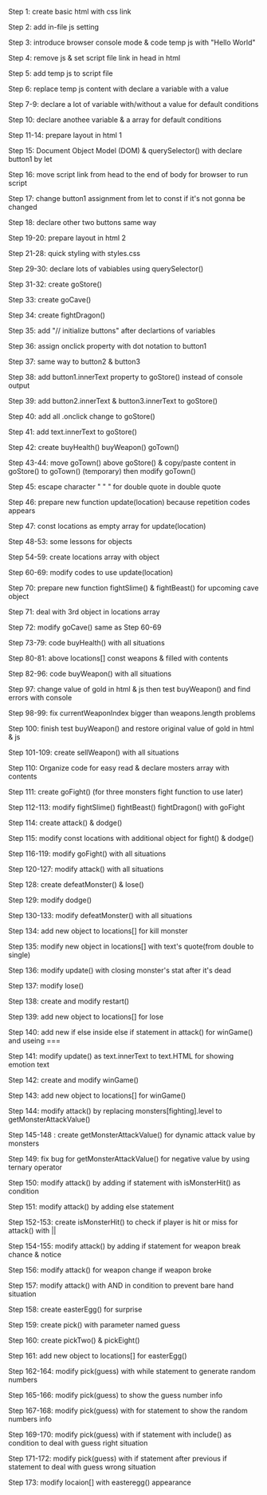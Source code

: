 Step 1: create basic html with css link

Step 2: add in-file js setting

Step 3: introduce browser console mode & code temp js with "Hello World"

Step 4: remove js & set script file link in head in html

Step 5: add temp js to script file

Step 6: replace temp js content with declare a variable with a value

Step 7-9: declare a lot of variable with/without a value for default conditions

Step 10: declare anothee variable & a array for default conditions

Step 11-14: prepare layout in html 1

Step 15: Document Object Model (DOM) & querySelector() with declare button1 by let

Step 16: move script link from head to the end of body for browser to run script

Step 17: change button1 assignment from let to const if it's not gonna be changed

Step 18: declare other two buttons same way

Step 19-20: prepare layout in html 2

Step 21-28: quick styling with styles.css

Step 29-30: declare lots of vabiables using querySelector()

Step 31-32: create goStore()

Step 33: create goCave()

Step 34: create fightDragon()

Step 35: add "// initialize buttons" after declartions of variables

Step 36: assign onclick property with dot notation to button1

Step 37: same way to button2 & button3

Step 38: add button1.innerText property to goStore() instead of console output

Step 39: add button2.innerText & button3.innerText to goStore()

Step 40: add all .onclick change to goStore()

Step 41: add text.innerText to goStore()

Step 42: create buyHealth() buyWeapon() goTown()

Step 43-44: move goTown() above goStore() & copy/paste content in goStore() to goTown() (temporary) then modify goTown()

Step 45: escape character " \" " for double quote in double quote

Step 46: prepare new function update(location) because repetition codes appears

Step 47: const locations as empty array for update(location)

Step 48-53: some lessons for objects

Step 54-59: create locations array with object

Step 60-69: modify codes to use update(location)

Step 70: prepare new function fightSlime() & fightBeast() for upcoming cave object

Step 71: deal with 3rd object in locations array

Step 72: modify goCave() same as Step 60-69

Step 73-79: code buyHealth() with all situations

Step 80-81: above locations[] const weapons & filled with contents

Step 82-96: code buyWeapon() with all situations 

Step 97: change value of gold in html & js then test buyWeapon() and find errors with console

Step 98-99: fix currentWeaponIndex bigger than weapons.length problems

Step 100: finish test buyWeapon() and restore original value of gold in html & js

Step 101-109: create sellWeapon() with all situations

Step 110: Organize code for easy read & declare mosters array with contents

Step 111: create goFight() (for three monsters fight function to use later)

Step 112-113: modify fightSlime() fightBeast() fightDragon() with goFight

Step 114: create attack() & dodge() 

Step 115: modify const locations with additional object for fight() & dodge()

Step 116-119: modify goFight() with all situations

Step 120-127: modify attack() with all situations

Step 128: create defeatMonster() & lose() 

Step 129: modify dodge() 

Step 130-133: modify defeatMonster() with all situations

Step 134: add new object to locations[] for kill monster

Step 135: modify new object in locations[] with text's quote(from double to single)

Step 136: modify update() with closing  monster's stat after it's dead

Step 137: modify lose()

Step 138: create and modify restart()

Step 139: add new object to locations[] for lose

Step 140: add new if else inside else if statement in attack() for winGame() and useing === 

Step 141: modify update() as text.innerText to text.HTML for showing emotion text

Step 142: create and modify winGame()

Step 143: add new object to locations[] for winGame()

Step 144: modify attack() by replacing  monsters[fighting].level to getMonsterAttackValue() 

Step 145-148 : create getMonsterAttackValue() for dynamic attack value by monsters 

Step 149: fix bug for getMonsterAttackValue() for negative value by using ternary operator

Step 150: modify attack() by adding if statement with isMonsterHit() as condition

Step 151: modify attack() by adding else statement 

Step 152-153: create isMonsterHit() to check if player is hit or miss for attack() with ||

Step 154-155: modify attack() by adding if statement for weapon break chance & notice

Step 156: modify attack() for weapon change if weapon broke

Step 157: modify attack() with AND in condition to prevent bare hand situation

Step 158: create easterEgg() for surprise

Step 159: create pick() with  parameter named guess

Step 160: create pickTwo() & pickEight()

Step 161: add new object to locations[] for easterEgg()

Step 162-164: modify pick(guess) with while statement to generate random numbers

Step 165-166: modify pick(guess) to show the guess number info 

Step 167-168: modify pick(guess) with for statement to show the random numbers info

Step 169-170: modify pick(guess) with if statement with include() as condition to deal with guess right situation

Step 171-172: modify pick(guess) with if statement after previous if statement to deal with guess wrong situation

Step 173: modify locaion[] with easteregg() appearance

